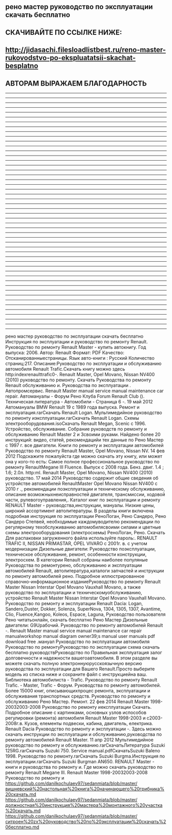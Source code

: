 рено мастер руководство по эксплуатации скачать бесплатно
--------------------------------------------------
СКАЧИВАЙТЕ ПО ССЫЛКЕ НИЖЕ:
--------------------------------------------------
http://jidasachi.filesloadlistbest.ru/reno-master-rukovodstvo-po-ekspluatatsii-skachat-besplatno
--------------------------------------------------
АВТОРАМ ВЫРАЖАЕМ БЛАГОДАРНОСТЬ
--------------------------------------------------
--------------------------------------------------
--------------------------------------------------
--------------------------------------------------
--------------------------------------------------
--------------------------------------------------
--------------------------------------------------
--------------------------------------------------
--------------------------------------------------
--------------------------------------------------
--------------------------------------------------
--------------------------------------------------
--------------------------------------------------
--------------------------------------------------
--------------------------------------------------
--------------------------------------------------
--------------------------------------------------
--------------------------------------------------
--------------------------------------------------
--------------------------------------------------
--------------------------------------------------
--------------------------------------------------
--------------------------------------------------
--------------------------------------------------
--------------------------------------------------
--------------------------------------------------
--------------------------------------------------
--------------------------------------------------
--------------------------------------------------
--------------------------------------------------
--------------------------------------------------
--------------------------------------------------
--------------------------------------------------
--------------------------------------------------
--------------------------------------------------
--------------------------------------------------
--------------------------------------------------
--------------------------------------------------
--------------------------------------------------
--------------------------------------------------
--------------------------------------------------
--------------------------------------------------
--------------------------------------------------
--------------------------------------------------
--------------------------------------------------
--------------------------------------------------
--------------------------------------------------
--------------------------------------------------
--------------------------------------------------
--------------------------------------------------
--------------------------------------------------
рено мастер руководство по эксплуатации скачать бесплатно Инструкция по эксплуатации и руководство по ремонту Renault. Руководство по ремонту Renault Master - купить автокнигу. Год выпуска: 2006. Автор: Renault Формат: PDF Качество: Отсканированныестраницы. Язык авто-книги : Русский Количество страниц:217. Описание:Руководство по эксплуатации и обслуживанию автомобиля Renault Trafic.Скачать книгу можно здесь http:indexrenaulttrafic0-. Renault Master, Opel Movano, Nissan NV400 (2010) руководство по ремонту. Скачать Руководства по ремонту Renault обслуживанию и. Руководства по эксплуатации . Автопромсервис. Renault Master manual service manual maintenance car repair. Автомануалы - Форум Рено Клуба  Forum Renault Club (). Техническая литература - Автомобили - Страница 6 -. 19 май 2012  Автомануалы BMW Renault 19 с 1989 года выпуска. Ремонт и эксплуатация.rarСкачать Renault Logan. Mультимедийное руководство по ремонту иэксплуатации.rarСкачать Renault Logan. Схемы электрооборудования.isoСкачать Renault Megan, Scenic с 1996. Устройство, обслуживание. Собрание руководств по ремонту и обслуживанию Renault Master 2 и 3своими руками. Найдено более 20 инструкций: видео, статей, рекомендацийи тех данные по Рено Мастер с 1997 г. все двигатели. Книги по ремонту и эксплуатации автомобилей
Руководство по ремонту Renault Master, Opel Movano, Nissan NV. 14 фев 2012  Подскажите пожалуйста где можно скачать эту книгу, или может она у кого-то есть: Самое полное профессиональное руководство по ремонту RenaultMegane III  Fluence. Выпуск с 2008 года. Бенз. двиг. 1.4 ; 1.6; 2.0л. http:ml. Renault Master, Opel Movano, Nissan NV400 (2010) руководство. 17 май 2014  Руководство содержит общие сведения об устройстве автомобилей RenaultMaster  Opel Movano  Nissan NV400 c 2010 г ., рекомендации поэксплуатации и техническому обслуживанию, описание возможныхнеисправностей двигателя, трансмиссии, ходовой части, рулевогоуправления,. Каталог книг по эксплуатации и ремонту RENAULT Master - руководства,инструкции, мануалы. Низкие цены, широкий ассортимент автолитературы. В разделы книги включена подробная инструкция по эксплуатации РеноЛоган, Рено Сандеро, Рено Сандеро Степвей, необходимые каждомуводителю рекомендации по регулярному техобслуживанию автомобилясвоими силами и цветные схемы электрооборудования (электросхемы) РеноЛоган, Рено. Скачать Для распаковки загруженного файла используйте пароль:. RENAULT TRAFIC II, NISSAN PRIMASTAR, OPEL VIVARO с 2001г. в. с учетом модернизации  Дизельные двигатели: Руководство поэксплуатации, техническое обслуживание, ремонт, особенности конструкции, электросхем. В категории Renault собраны наиболее популяные Руководства по ремонтурено, обслуживанию и эксплуатации автомобилей Renault, автолитература,каталоги запчастей и инструкции по ремонту автомобилей рено. Подробное иллюстрированное справочно-информационное изданиеРуководство по ремонту Renault Master  Nissan Interstar  Opel Movano Vauxhall Movano, а также руководство по эксплуатации и техническомуобслуживанию, устройство Renault Master  Nissan Interstar  Opel Movano Vauxhall Movano. Руководство по ремонту и эксплуатации Renault  Dacia: Logan, Sandero,Duster, Dokker, Solenza, SuperNova, 1304, 1305, 1307, Avantime, Clio, Fluence,Kangoo, Koleos, Espace, Laguna,  Руководство пользователя Рено читатьонлайн, скачать бесплатно  Рено Мастер Дизельные двигатели: G9Uрабочий. Руководство по ремонту автомобилей Renault -. Renault Master manual service manual maintenance car repair manualworkshop manual diagram owner39;s manual user manuals pdf download free .мануал Руководство по эксплуатации автомобиля Руководство по ремонтуРуководство по эксплуатации схема скачать бесплатно руководствРуководство по
Правильная эксплуатация  залог долговечности и надежности вашегоавтомобиля. В этом разделе вы можете скачать полную электроннуюрусскоязычную версию руководства по эксплуатации для Вашего Renault.Просто выберите модель из списка ниже и сохраните файл с инструкциейна ваш. Библиотека автомобилиста - Trafic. Руководство по ремонту Renault Trafic. - Master, Trafic - Форум. Руководства по ремонту автомобилей. Более 15000 книг, описывающихпроцес ремонта, эксплуатации и обслуживания транспортных средств. Руководство по ремонту и обслуживанию Рено Мастер. Ремонт. 22 фев 2014  Renault Master 1998-20032003-2008 Руководство по ремонту иексплуатации Скачать. Подробное описание с картинками, основных узлов испособов регулировки (ремонта) автомобиля Renault Master 1998-2003 и с2003-2008г.в. Кузов, елементы подвески, кабина, двигатель, електрика. Renault  Dacia Руководство по ремонту и эксплуатации -. Здесь можно скачать инструкции по эксплуатации и обслуживанию,руководства по ремонту автомобилей Renault Master. 11 апр 2012  Мультимедийное руководство по ремонту и обслуживанию.rarСкачатьЛитература Suzuki 125RG.rarСкачать Suzuki 750. Service manual.pdfСкачатьSuzuki Baleno 1998. Руководство по ремонту.rarСкачать Suzuki Burgma.Инструкция по эксплуатации.rarСкачать Suzuki Burgman AN650. RENAULT Master - книги и руководства по ремонту и. Где можно скачать руководство по ремонту Renault Megane III. Renault Master 1998-20032003-2008 Руководство по ремонту и
https://github.com/danilkochulaev97/sedanmiata/blob/master/вишневский%20настольная%20книга%20начинающего%20грибника%20скачать.md
https://github.com/danilkochulaev97/sedanmiata/blob/master/должностная%20инструкция%20мастера%20монтажного%20участка%20скачать.md
https://github.com/danilkochulaev97/sedanmiata/blob/master/ситроен%20zx%20руководство%20по%20эксплуатации%20скачать%20бесплатно.md